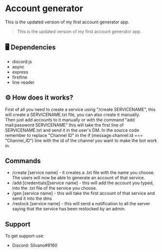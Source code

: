 # Account generator
This is the updated version of my first account generator app.
> This is the updated version of my first account generator app.


## 🖥️ Dependencies
- discord.js 
- async
- express
- firstline
- line-reader

## ⚙️ How does it works?
First of all you need to create a service using "/create SERVICENAME", this will create a SERVICENAME.txt file, you can also create it manually.  
Then just add accounts to it manually or with the command "add mail:password SERVICENAME" this will take the first line of SERVICENAME.txt and send it in the user's DM.
In the source code remember to replace "Channel ID" in the if (message.channel.id === "Channel_ID") line with the id of the channel you want to make the bot work in.  

## Commands 
- /create [service name] - it creates a .txt file with the name you choose. The users will now be able to generate an account of that service.  
- /add [credentials][service name] - this will add the account you typed, into the .txt file of the service you choose.  
- /gen [service name] - this will take the first account of that service and send it into the dms  
- /restock [service name] - this will send a notification to all the server saying that the service has been restocked by an admin.  

## Support

To get support use:  

- Discord: Silvano#8160

